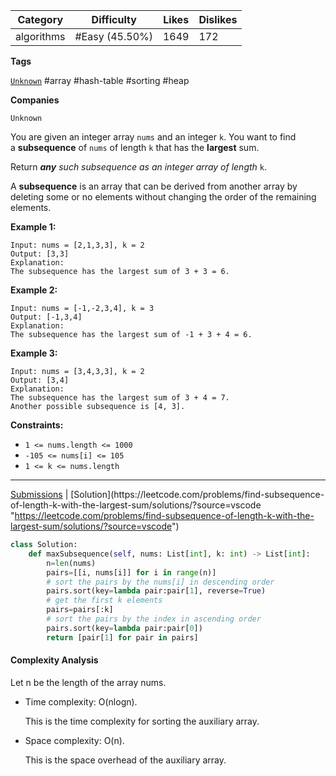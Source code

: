 | Category   | Difficulty     | Likes | Dislikes |
| ---------- | -------------- | ----- | -------- |
| algorithms | #Easy (45.50%) | 1649  | 172      |

**Tags**

[`Unknown`](https://leetcode.com/tag/Unknown?source=vscode "https://leetcode.com/tag/Unknown?source=vscode") #array #hash-table #sorting #heap 

**Companies**

`Unknown`

You are given an integer array `nums` and an integer `k`. You want to find a **subsequence** of `nums` of length `k` that has the **largest** sum.

Return _**any** such subsequence as an integer array of length_ `k`.

A **subsequence** is an array that can be derived from another array by deleting some or no elements without changing the order of the remaining elements.

**Example 1:**

```
Input: nums = [2,1,3,3], k = 2
Output: [3,3]
Explanation:
The subsequence has the largest sum of 3 + 3 = 6.
```

**Example 2:**

```
Input: nums = [-1,-2,3,4], k = 3
Output: [-1,3,4]
Explanation: 
The subsequence has the largest sum of -1 + 3 + 4 = 6.
```

**Example 3:**

```
Input: nums = [3,4,3,3], k = 2
Output: [3,4]
Explanation:
The subsequence has the largest sum of 3 + 4 = 7. 
Another possible subsequence is [4, 3].
```

**Constraints:**

- `1 <= nums.length <= 1000`
- `-105 <= nums[i] <= 105`
- `1 <= k <= nums.length`

---

[Submissions](https://leetcode.com/problems/find-subsequence-of-length-k-with-the-largest-sum/submissions/?source=vscode "https://leetcode.com/problems/find-subsequence-of-length-k-with-the-largest-sum/submissions/?source=vscode") | [Solution](https://leetcode.com/problems/find-subsequence-of-length-k-with-the-largest-sum/solutions/?source=vscode "https://leetcode.com/problems/find-subsequence-of-length-k-with-the-largest-sum/solutions/?source=vscode")


```python
class Solution:
    def maxSubsequence(self, nums: List[int], k: int) -> List[int]:
        n=len(nums)
        pairs=[[i, nums[i]] for i in range(n)]
        # sort the pairs by the nums[i] in descending order
        pairs.sort(key=lambda pair:pair[1], reverse=True)
        # get the first k elements
        pairs=pairs[:k]
        # sort the pairs by the index in ascending order
        pairs.sort(key=lambda pair:pair[0])
        return [pair[1] for pair in pairs]
```

#### Complexity Analysis

Let n be the length of the array nums.

- Time complexity: O(nlogn).
    
    This is the time complexity for sorting the auxiliary array.
    
- Space complexity: O(n).
    
    This is the space overhead of the auxiliary array.